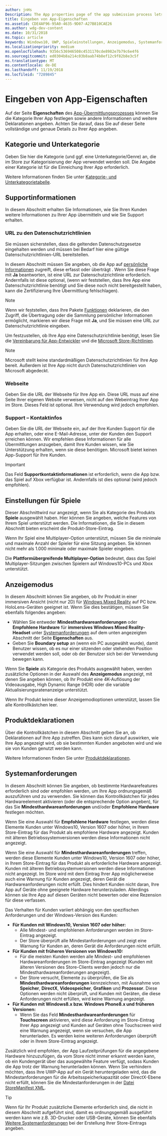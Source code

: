 ```yaml
---
author: jnHs
Description: The App properties page of the app submission process lets you define your app's category and indicate hardware preferences or other declarations.
title: Eingeben von App-Eigenschaften
ms.assetid: CDE4AF96-95A0-4635-9D07-A27B810CAE26
ms.author: wdg-dev-content
ms.date: 10/31/2018
ms.topic: article
keywords: Windows10, UWP, Spieleinstellungen, Anzeigemodus, Systemanforderungen, Hardwareanforderungen, Mindestanforderungen an die Hardware, empfohlene Hardware, Datenschutzrichtlinie, Kontaktinformationen für den Support, App-Website, Supportinformationen
ms.localizationpriority: medium
ms.openlocfilehash: 9356c536946508c4531170cde8982e7b79c6e4f6
ms.sourcegitcommit: ed0304b8a214c03b8aab74b8ef12c9f82b8e3c5f
ms.translationtype: MT
ms.contentlocale: de-DE
ms.lasthandoff: 11/19/2018
ms.locfileid: "7289845"
---
```

# <a name="enter-app-properties"></a>Eingeben von App-Eigenschaften

Auf der Seite **Eigenschaften** des [App-Übermittlungsprozesses](app-submissions.md) können Sie die Kategorie Ihrer App festlegen sowie andere Informationen und weitere Deklarationen angeben. Achten Sie darauf, dass Sie auf dieser Seite vollständige und genaue Details zu Ihrer App angeben.


## <a name="category-and-subcategory"></a>Kategorie und Unterkategorie

Geben Sie hier die Kategorie (und ggf. eine Unterkategorie/Genre) an, die im Store zur Kategorisierung der App verwendet werden soll. Die Angabe einer Kategorie ist für die Einreichung Ihrer App erforderlich.

Weitere Informationen finden Sie unter [Kategorie- und Unterkategorietabelle](category-and-subcategory-table.md).


## <a name="support-info"></a>Supportinformationen

In diesem Abschnitt erhalten Sie Informationen, wie Sie Ihren Kunden weitere Informationen zu Ihrer App übermitteln und wie Sie Support erhalten.

### <a name="privacy-policy-url"></a>URL zu den Datenschutzrichtlinien

Sie müssen sicherstellen, dass die geltenden Datenschutzgesetze eingehalten werden und müssen bei Bedarf hier eine gültige Datenschutzrichtlinien-URL bereitstellen.

In diesem Abschnitt müssen Sie angeben, ob die App auf [persönliche Informationen](https://docs.microsoft.com/legal/windows/agreements/store-policies#105-personal-information) zugreift, diese erfasst oder überträgt . Wenn Sie diese Frage mit **Ja** beantworten, ist eine URL zur Datenschutzrichtlinie erforderlich. Andernfalls ist diese optional, (wenn wir feststellen, dass Ihre App eine Datenschutzrichtlinie benötigt und Sie diese noch nicht bereitgestellt haben, kann die Zertifizierung Ihre Übermittlung fehlschlagen).

> [!NOTE]
> Wenn wir feststellen, dass Ihre Pakete [Funktionen](../packaging/app-capability-declarations.md) deklarieren, die den Zugriff, die Übertragung oder die Sammlung persönlicher Informationen ermöglicht, markieren wir diese Frage mit **Ja**, und Sie müssen eine URL zur Datenschutzrichtlinie eingeben.

Um festzustellen, ob Ihre App eine Datenschutzrichtlinie benötigt, lesen Sie die [Vereinbarung für App-Entwickler](https://docs.microsoft.com/legal/windows/agreements/app-developer-agreement) und die [Microsoft Store-Richtlinien](https://docs.microsoft.com/legal/windows/agreements/store-policies#105-personal-information). 

> [!NOTE]
> Microsoft stellt keine standardmäßigen Datenschutzrichtlinien für Ihre App bereit. Außerdem ist Ihre App nicht durch Datenschutzrichtlinien von Microsoft abgedeckt. 


### <a name="website"></a>Webseite

Geben Sie die URL der Webseite für Ihre App ein. Diese URL muss auf eine Seite Ihrer eigenen Website verweisen, nicht auf den Webeintrag Ihrer App im Store. Dieses Feld ist optional. Ihre Verwendung wird jedoch empfohlen.

### <a name="support-contact-info"></a>Support – Kontaktinfos

Geben Sie die URL der Webseite ein, auf der Ihre Kunden Support für die App erhalten, oder eine E-Mail-Adresse, unter der Kunden den Support erreichen können. Wir empfehlen diese Informationen für alle Übermittlungen anzugeben, damit Ihre Kunden wissen, wie Sie Unterstützung erhalten, wenn sie diese benötigen. Microsoft bietet keinen App-Support für Ihre Kunden.

> [!IMPORTANT]
> Das Feld **Supportkontaktinformationen** ist erforderlich, wenn die App bzw. das Spiel auf Xbox verfügbar ist. Andernfalls ist dies optional (wird jedoch empfohlen).


## <a name="game-settings"></a>Einstellungen für Spiele

Dieser Abschnittwird nur angezeigt, wenn Sie als Kategorie des Produkts **Spiele** ausgewählt haben. Hier können Sie angeben, welche Features von Ihrem Spiel unterstützt werden. Die Informationen, die Sie in diesem Abschnitt bieten erscheint die Produkt-Store-Eintrag.

Wenn Ihr Spiel eine Multiplayer-Option unterstützt, müssen Sie die minimale und maximale Anzahl der Spieler für eine Sitzung angeben. Sie können nicht mehr als 1.000 minimale oder maximale Spieler eingeben.

Die **Plattformübergreifende Multiplayer-Option** bedeutet, dass das Spiel Multiplayer-Sitzungen zwischen Spielern auf Windows10-PCs und Xbox unterstützt.


## <a name="display-mode"></a>Anzeigemodus

In diesem Abschnitt können Sie angeben, ob Ihr Produkt in einer immersiven Ansicht (nicht nur 2D) für [Windows Mixed Reality](https://developer.microsoft.com/windows/mixed-reality) auf PC bzw. HoloLens-Geräten geeignet ist. Wenn Sie dies bestätigen, müssen Sie ebenfalls folgendes angeben:
- Wählen Sie entweder **Mindesthardwareanforderungen** oder **Empfohlene Hardware** für **immersives Windows Mixed Reality-Headset** unter [Systemanforderungen](#system-requirements) auf dem unten angezeigten Abschnitt der Seite **Eigenschaften** aus.
- Geben Sie **Boundary setup** an (wenn ein PC ausgewählt wurde), damit Benutzer wissen, ob es nur einer sitzenden oder stehenden Position verwendet werden soll, oder ob der Benutzer sich bei der Verwendung bewegen kann. 

Wenn Sie **Spiele** als Kategorie des Produkts ausgewählt haben, werden zusätzliche Optionen in der Auswahl des **Anzeigemodus** angezeigt, mit denen Sie angeben können, ob Ihr Produkt eine 4K-Auflösung der Videoausgabe, High Dynamic Range (HDR) oder die variable Aktualisierungsratenanzeige unterstützt.

Wenn Ihr Produkt keine dieser Anzeigemodioptionen unterstützt, lassen Sie alle Kontrollkästchen leer.


## <a name="product-declarations"></a>Produktdeklarationen

Über die Kontrollkästchen in diesem Abschnitt geben Sie an, ob Deklarationen auf Ihre App zutreffen. Dies kann sich darauf auswirken, wie Ihre App angezeigt wird, ob sie bestimmten Kunden angeboten wird und wie sie von Kunden genutzt werden kann.

Weitere Informationen finden Sie unter [Produktdeklarationen](app-declarations.md).

## <a name="system-requirements"></a>Systemanforderungen

In diesem Abschnitt können Sie angeben, ob bestimmte Hardwarefeatures erforderlich sind oder empfohlen werden, um Ihre App ordnungsgemäß auszuführen und zu verwenden. Sie können das Kontrollkästchen für jedes Hardwareelement aktivieren (oder die entsprechende Option angeben), für das Sie **Mindesthardwareanforderungen** und/oder **Empfohlene Hardware** festlegen möchten.

Wenn Sie eine Auswahl für **Empfohlene Hardware** festlegen, werden diese Elemente Kunden unter Windows10, Version 1607 oder höher, in Ihrem Store-Eintrag für das Produkt als empfohlene Hardware angezeigt. Kunden mit älteren Betriebssystemversionen werden diese Informationen nicht angezeigt.

Wenn Sie eine Auswahl für **Mindesthardwareanforderungen** treffen, werden diese Elemente Kunden unter Windows10, Version 1607 oder höher, in Ihrem Store-Eintrag für das Produkt als erforderliche Hardware angezeigt. Kunden mit älteren Betriebssystemversionen werden diese Informationen nicht angezeigt. Im Store wird mit dem Eintrag Ihrer App möglicherweise auch eine Warnung für Kunden angezeigt, deren Gerät die Hardwareanforderungen nicht erfüllt. Dies hindert Kunden nicht daran, Ihre App auf Geräte ohne geeignete Hardware herunterzuladen. Allerdings können sie Ihre App auf diesen Geräten nicht bewerten oder eine Rezension für diese verfassen. 

Das Verhalten für Kunden variiert abhängig von den spezifischen Anforderungen und der Windows-Version des Kunden:

- **Für Kunden mit Windows10, Version 1607 oder höher:**
     - Alle Mindest- und empfohlenen Anforderungen werden im Store-Eintrag angezeigt.
     - Der Store überprüft alle Mindestanforderungen und zeigt eine Warnung für Kunden an, deren Gerät die Anforderungen nicht erfüllt.
- **Für Kunden mit früheren Versionen von Windows10:**
     - Für die meisten Kunden werden alle Mindest- und empfohlenen Hardwareanforderungen im Store-Eintrag angezeigt (Kunden mit älteren Versionen des Store-Clients werden jedoch nur die Mindesthardwareanforderungen angezeigt).
     - Der Store versucht, Elemente zu überprüfen, die Sie als **Mindesthardwareanforderungen** kennzeichnen, mit Ausnahme von **Speicher**, **DirectX**, **Videospeicher**, **Grafiken** und **Prozessor**. Diese Optionen werden nicht überprüft, und Kunden mit Geräten, die diese Anforderungen nicht erfüllen, wird keine Warnung angezeigt. 
- **Für Kunden mit Windows8.x bzw. Windows Phone8.x und früheren Versionen:**
     - Wenn Sie das Feld **Mindesthardwareanforderungen** für **Touchscreen** aktivieren, wird diese Anforderung im Store-Eintrag Ihrer App angezeigt und Kunden auf Geräten ohne Touchscreen wird eine Warnung angezeigt, wenn sie versuchen, die App herunterladen. Es werden keine weiteren Anforderungen überprüft oder in Ihrem Store-Eintrag angezeigt.

Zusätzlich wird empfohlen, der App Laufzeitprüfungen für die angegebene Hardware hinzuzufügen, da vom Store nicht immer erkannt werden kann, ob ein Kundengerät über das ausgewählte Feature verfügt, sodass Kunden die App trotz der Warnung herunterladen können. Wenn Sie verhindern möchten, dass Ihre UWP-App auf ein Gerät heruntergeladen wird, das die Mindestanforderungen für die Arbeitsspeicherkapazität oder DirectX-Ebene nicht erfüllt, können Sie die Mindestanforderungen in der [Datei StoreManifest XML](https://docs.microsoft.com/uwp/schemas/storemanifest/storemanifestschema2015/schema-root).

> [!TIP]
> Wenn für Ihr Produkt zusätzliche Elemente erforderlich sind, die nicht in diesem Abschnitt aufgeführt sind, damit es ordnungsgemäß ausgeführt werden kann wie z.B. 3D-Drucker oder USB-Geräte, können Sie ebenfalls [Weitere Systemanforderungen](create-app-store-listings.md#additional-system-requirements) bei der Erstellung Ihrer Store-Eintrags angeben.





